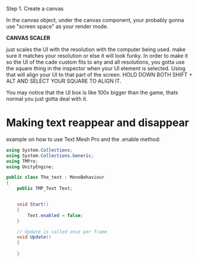 
Step 1. Create a canvas

In the canvas object, under the canvas component, your probably gonna use  "screen space" as your render mode. 

**CANVAS SCALER**

just scales the UI with the resolution with the computer being used. make sure it matches your resolution or else it will look funky. In order to make it so the UI of the cade custom fits to any and all resolutions, you gotta  use the square thing in the inspector when your UI element is selected. Using that will align your UI to that part of the screen. HOLD DOWN BOTH SHIFT + ALT AND SELECT YOUR SQUARE TO ALIGN IT.

You may notice that the UI box is like 100x bigger than the game, thats normal you just gotta deal with it.


# Making text reappear and disappear

example on how to use Text Mesh Pro and the .enable method:

```cs
using System.Collections;
using System.Collections.Generic;
using TMPro;
using UnityEngine;

public class The_text : MonoBehaviour
{
    public TMP_Text Text;


    void Start()
    {
        Text.enabled = false;
    }

    // Update is called once per frame
    void Update()
    {
        
    }
```



